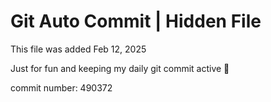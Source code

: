 # Git Auto Commit | Hidden File

This file was added Feb 12, 2025

Just for fun and keeping my daily git commit active 🤪

commit number: 490372
